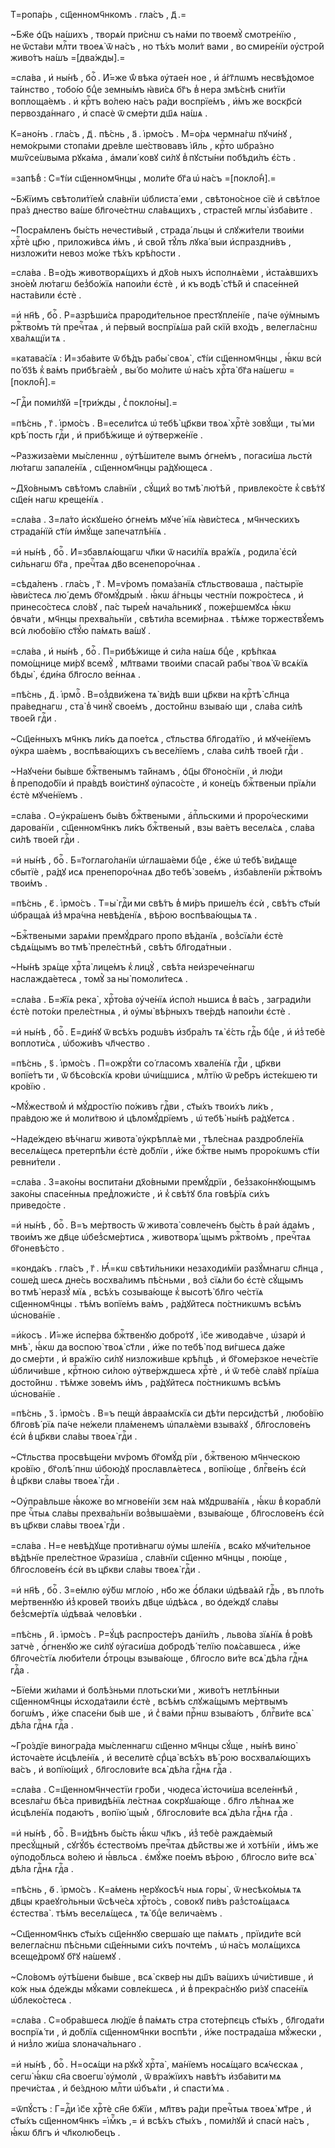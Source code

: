Т=ропа́рь , сщ҃енномч҃нкомъ . гла́съ , д҃ .=

~Бж҃е ѻ҆ц҃ъ на́шихъ , творѧ́и при́снѡ съ на́ми по твоемꙋ̀ смотре́нїю , не ѿста́ви млⷭ҇ти твоеѧ̀ ѿ на́съ , но тѣ́хъ моли́т вами , во смире́нїи ᲂу҆стро́й живо́тъ на́шъ =[два́жды].=

=сла́ва , и҆ ны́нѣ , боⷢ҇ . И҆́=же ѿ́ вѣка ᲂу҆тае́н ное , и҆ а҆́гг҃лѡмъ несвѣ́домое та́инство , тобо́ю бцⷣе земны́мъ ꙗ҆ви́сѧ бг҃ъ в̾ нера змѣ́снѣ сни́тїи воплоща́емъ . и҆ крⷭ҇тъ во́лею на́съ ра́ди воспрїе́мъ , и҆́мъ же воскр҃сѝ первозда́ннаго , и҆ спасѐ ѿ сме́рти дш҃ѧ на́шѧ .

К=ано́нъ . гла́съ , д҃ . пѣ́снь , а҃ . і҆рмо́съ . М=о́рѧ чермна́гѡ пꙋчи́нꙋ , немо́крыми стопа́ми дре́вле ше́ствовавъ і҆и҃ль , крⷭ҇то ѡбра́зно мѡѷсе́ѡвыма рꙋка́ма , а҆мали́ ковꙋ си́лꙋ в̾ пꙋсты́ни побѣди́лъ є҆́сть .

=запѣ́в̾ : С=т҃і́и сщ҃енномч҃нцы , моли́те бг҃а ѡ҆ на́съ =[покло́н̾].=

~Бж҃їимъ свѣтоли́тїем̾ сла́внїи ѡ҆блиста́ еми , свѣтоно́сное сїѐ и҆ свѣ́тлое пра́з днество ва́ше бл҃гоче́стнѡ сла́вѧщихъ , страсте́й мглы̀ и҆зба́вите .

~Посра́мленъ бы́сть нечести́вый , страда́ льцы и҆ слꙋжи́тели твои́ми хрⷭ҇тѐ цр҃ю , приложи́всѧ и҆́мъ , и҆ сво́й тꙋ́лъ лꙋка́ выи и҆спраздни́въ , низложи́ти невоз мо́же тѣ́хъ крѣ́пости .

=сла́ва . В=о́дъ животворѧ́щихъ и҆ дх҃о́в ныхъ и҆сполнѧ́еми , и҆ста́ѧвшихъ зно́ем̾ лю́тагѡ без̾бо́жїѧ напои́ли є҆стѐ , и҆ къ водѣ̀ ст҃ѣ́й и҆ спасе́нней наста́вили є҆стѐ .

=и҆ нн҃ѣ , боⷢ҇ . Р=азрѣши́сѧ прароди́тельное престꙋпле́нїе , па́че ᲂу҆́мнымъ ржⷭ҇тво́мъ тѝ пречⷭ҇таѧ , и҆ пе́рвый воспрїѧ́ша ра́й скїй вхо́дъ , велегла́снѡ хва́лѧщїи тѧ .

=катава́сїѧ : И҆=зба́вите ѿ бѣ́дъ рабы̀ своѧ̀ , ст҃і́и сщ҃енномч҃нцы , ꙗ҆́кѡ всѝ по́ бз҃ѣ к̾ ва́мъ прибѣга́ем̾ , вы́ бо мо́лите ѡ҆ на́съ хрⷭ҇та̀ бг҃а на́шегѡ =[покло́н̾].=

~Гдⷭ҇и поми́лꙋй =[три́жды , с̾ покло́ны].=

=пѣ́снь , г҃ . і҆рмо́съ . В=есели́тсѧ ѡ҆ тебѣ̀ цр҃кви твоѧ̀ хрⷭ҇тѐ зовꙋ́щи , ты́ ми крѣ́ пость гдⷭ҇и , и҆ прибѣ́жище и҆ ᲂу҆тверже́нїе .

~Разжиза́еми мы́сленнѡ , ᲂу҆тѣ́шителе вымъ ѻ҆гне́мъ , погаси́ша льстѝ лю́тагѡ запале́нїѧ , сщ҃енномч҃нцы ра́дꙋющесѧ .

~Дх҃о́внымъ свѣ́томъ сла́внїи , сꙋ́щих̾ во тмѣ̀ лю́тѣй , привлеко́сте к̾ свѣ́тꙋ сщ҃е́н нагѡ креще́нїѧ .

=сла́ва . З=ла́то и҆скꙋше́но ѻ҆гне́мъ мꙋче́ нїѧ ꙗ҆ви́стесѧ , мч҃нческихъ страда́нїй ст҃і́и и҆мꙋ́ще запечатлѣ́нїѧ .

=и҆ ны́нѣ , боⷢ҇ . И҆=збавлѧ́ющагѡ чл҃ки ѿ наси́лїѧ вра́жїѧ , родила̀ є҆сѝ си́льнагѡ бг҃а , пречⷭ҇таѧ дв҃о всенепоро́чнаѧ .

=сѣда́ленъ . гла́съ , г҃ . М=ѵ́ромъ пома́занїѧ ст҃льствоваша , па́стырїе ꙗ҆ви́стесѧ лю́ демъ бг҃омꙋ́дрым̾ . ꙗ҆́кѡ а҆́гньцы честні́и пожро́стесѧ , и҆ принесо́стесѧ сло́вꙋ , па́с тырем̾ нача́льникꙋ , поже́ршемꙋсѧ ꙗ҆́кѡ ѻ҆вча́ти , мч҃нцы прехва́льнїи , свѣти́ла всеми́рнаѧ . тѣ́мже торжествꙋ́емъ всѝ любо́вїю ст҃ꙋ́ю па́мѧть ва́шꙋ .

=сла́ва , и҆ ны́нѣ , боⷢ҇ . П=рибѣ́жище и҆ си́ла на́шѧ бцⷣе , крѣ́пкаѧ помо́щнице ми́рꙋ всемꙋ̀ , мл҃твами твои́ми спаса́й рабы̀ твоѧ̀ ѿ всѧ́кїѧ бѣды̀ , є҆ди́на бл҃госло ве́ннаѧ .

=пѣ́снь , д҃ . і҆рмоⷭ҇ . В=оз̾дви́жена тѧ̀ ви́дѣ вши цр҃кви на крⷭ҇тѣ̀ сл҃нца пра́веднагѡ , ста̀ в̾ чинꙋ̀ свое́мъ , досто́йнѡ взыва́ю щи , сла́ва си́лѣ твое́й гдⷭ҇и .

~Сщ҃е́нныхъ мч҃нкъ ли́къ да пое́тсѧ , ст҃льства бл҃года́тїю , и҆ мꙋче́нїемъ ᲂу҆кра ша́емъ , воспѣва́ющихъ съ весе́лїемъ , сла́ва си́лѣ твое́й гдⷭ҇и .

~Наꙋче́ни бы́вше бжⷭ҇твенымъ та́йнамъ , ѻ҆ц҃ы бг҃оно́снїи , и҆ лю́ди в̾ преподо́бїи и҆ пра́вдѣ вои́стинꙋ ᲂу҆пасо́сте , и҆ коне́цъ бжⷭ҇твеныи прїѧ́ли є҆стѐ мꙋче́нїемъ .

=сла́ва . О=у҆кра́шенъ бы́въ бжⷭ҇твеными , а҆пⷭ҇льскими и҆ проро́ческими дарова́нїи , сщ҃енномч҃нкъ ли́къ бжⷭ҇твеный , взы ва́етъ веселѧ́сѧ , сла́ва си́лѣ твое́й гдⷭ҇и .

=и҆ ны́нѣ , боⷢ҇ . Б=г҃оглаго́ланїи ѡ҆глаша́еми бцⷣе , є҆́же ѡ҆ тебѣ̀ ви́дѧще сбытїѐ , ра́дꙋ исѧ пренепоро́чнаѧ дв҃о тебѣ̀ зове́мъ , и҆зба́вленїи ржⷭ҇тво́мъ твои́мъ .

=пѣ́снь , є҃ . і҆рмо́съ . Т=ы̀ гдⷭ҇и ми свѣ́тъ в̾ ми́ръ прише́лъ є҆сѝ , свѣ́тъ ст҃ы́и ѡ҆браща́ѧ и҆з̾ мра́чна невѣ́денїѧ , вѣ́рою воспѣва́ющыѧ тѧ .

~Бжⷭ҇твеными зарѧ́ми премꙋ́драго пропо вѣ́данїѧ , воз̾сїѧ́ли є҆стѐ сѣдѧ́щымъ во тмѣ̀ преле́стнѣй , свѣ́тъ бл҃года́тныи .

~Ны́нѣ зрѧ́ще хрⷭ҇та̀ лице́мъ к̾ лицꙋ̀ , свѣ́та неи҆зрече́ннагѡ наслажда́етесѧ , томꙋ̀ за ны̀ помоли́тесѧ .

=сла́ва . Б=ж҃їѧ река̀ , хрⷭ҇то́ва ᲂу҆че́нїѧ и҆спо́л ньшисѧ в̾ ва́съ , загради́ли є҆стѐ пото́ки преле́стныѧ , и҆ ᲂу҆мы̀ вѣ́рныхъ тве́рдѣ напои́ли є҆стѐ .

=и҆ ны́нѣ , боⷢ҇ . Е҆=ди́нꙋ ѿ всѣ́хъ родѡ́въ и҆збра́лъ тѧ̀ є҆́сть гдⷭ҇ь бцⷣе , и҆ и҆з̾ тебѐ воплоти́сѧ , ѡ҆божи́въ чл҃чество .

=пѣ́снь , ѕ҃ . і҆рмо́съ . П=ожрꙋ́ти со́ гласомъ хвале́нїѧ гдⷭ҇и , цр҃кви вопїе́тъ ти , ѿ бѣсо́вскїѧ кро́ви ѡ҆чи́щшисѧ , млⷭ҇тїю ѿ ре́бръ и҆сте́кшею ти кро́вїю .

~Мꙋ́жеством̾ и҆ мꙋ́дростїю по́живъ гдⷭ҇ви , ст҃ы́хъ твои́хъ ли́къ , пра́вдою же и҆ моли́твою и҆ цѣломꙋ́дрїемъ , ѡ҆ тебѣ̀ ны́нѣ ра́дꙋетсѧ .

~Наде́ждею вѣ́чнагѡ живота̀ ᲂу҆крѣплѧ́е ми , тѣле́снаѧ раздробле́нїѧ веселѧ́щесѧ претерпѣ́ли є҆стѐ до́блїи , и҆́же бжⷭ҇тве нымъ проро́кѡмъ ст҃і́и ревни́тели .

=сла́ва . З=ако́ны воспита́ни дх҃о́вными премꙋ́дрїи , без̾зако́ннꙋющымъ зако́ны спасе́нныѧ пред̾ложи́сте , и҆ к̾ свѣ́тꙋ бла говѣ́рїѧ си́хъ приведо́сте .

=и҆ ны́нѣ , боⷢ҇ . В=ъ ме́ртвость ѿ живота̀ совлече́нъ бы́сть в̾ раѝ а҆да́мъ , твои́мъ же дв҃це ѡ҆без̾сме́ртисѧ , животворѧ́ щымъ ржⷭ҇тво́мъ , пречⷭ҇таѧ бг҃оневѣ́сто .

=конда́къ . гла́съ , г҃ . Ꙗ҆́=кѡ свѣти́льники незаходи́мїи разꙋ́мнагѡ сл҃нца , соше́д шесѧ дне́сь восхва́лимъ пѣ́сньми , воз̾ сїѧ́ли бо є҆стѐ сꙋ́щымъ во тмѣ̀ неразꙋ́ мїѧ , всѣ́хъ созыва́юще к̾ высотѣ̀ бл҃го че́стїѧ сщ҃енномч҃нцы . тѣ́мъ вопїе́мъ ва́мъ , ра́дꙋйтесѧ по́стникѡмъ всѣ́мъ ѡ҆снова́нїе .

=и҆́косъ . И҆́=же и҆спе́рва бжⷭ҇твенꙋю добро́тꙋ , і҆с҃е живода́вче , ѡ҆зарѝ и҆ мнѣ̀ , ꙗ҆́кѡ да воспою̀ твоѧ̀ ст҃ли , и҆́же по тебѣ̀ под ви́гшесѧ да́же до сме́рти , и҆ вра́жїю си́лꙋ низложи́вше крѣ́пцѣ , и҆ бг҃оме́рзкое нече́стїе ѡ҆бличи́вше , крⷭ҇тною си́лою ᲂу҆тве́рждшесѧ хрⷭ҇тѐ , и҆ ѿ тебѐ сла́вꙋ прїѧ́ша досто́йнѡ . тѣ́мже зове́мъ и҆́мъ , ра́дꙋйтесѧ по́стникѡмъ всѣ́мъ ѡ҆снова́нїе .

=пѣ́снь , з҃ . і҆рмо́съ . В=ъ пещѝ а҆враа́мскїѧ си дѣ́ти перси́дстѣй , любо́вїю бл҃говѣ́ рїѧ па́че не́жели пла́менемъ ѡ҆палѧ́еми взыва́хꙋ , бл҃гослове́нъ є҆сѝ в̾ цр҃кви сла́вы твоеѧ̀ гдⷭ҇и .

~Ст҃льства просвѣще́ни мѵ́ромъ бг҃омꙋ́д рїи , бжⷭ҇твеною мч҃нческою кро́вїю , бг҃олѣ́ пнѡ ѡ҆бою́дꙋ прославлѧ́етесѧ , вопїю́ще , блгⷭ҇ве́нъ є҆сѝ в̾ цр҃кви сла́вы твоеѧ̀ гдⷭ҇и .

~Оу҆пра́вльше ꙗ҆́коже во мгнове́нїи зєм на́ѧ мꙋдрѡва́нїѧ , ꙗ҆́кѡ в̾ кораблѝ пре чⷭ҇тыѧ сла́вы прехва́льнїи воз̾выша́еми , взыва́юще , бл҃гослове́нъ є҆сѝ въ цр҃кви сла́вы твоеѧ̀ гдⷭ҇и .

=сла́ва . Н=е невѣ́дꙋще проти́внагѡ ᲂу҆мы шле́нїѧ , всѧ́ко мꙋчи́тельное вѣ́дѣнїе преле́стное ѿрази́ша , сла́внїи сщ҃енно мч҃нцы , пою́ще , бл҃гослове́нъ є҆сѝ въ цр҃кви сла́вы твоеѧ̀ гдⷭ҇и .

=и҆ нн҃ѣ , боⷢ҇ . З=е́млю ᲂу҆́бѡ мгло́ю , нб҃о же ѻ҆́блаки ѡ҆дѣва́ѧй гдⷭ҇ь , въ пло́ть ме́ртвеннꙋю и҆з̾ крове́й твои́хъ дв҃це ѡ҆дѣ́ѧсѧ , во ѻ҆де́ждꙋ сла́вы без̾сме́ртїѧ ѡ҆дѣва́ѧ человѣ́ки .

=пѣ́снь , и҃ . і҆рмо́съ . Р=ꙋ́цѣ распросте́ръ данїи́лъ , льво́ва зїѧ́нїѧ в̾ ро́вѣ затчѐ , ѻ҆́гненꙋю же си́лꙋ ᲂу҆гаси́ша добродѣ́ телїю поѧ́савшесѧ , и҆́же бл҃гоче́стїѧ люби́тели ѻ҆́троцы взыва́юще , бл҃госло ви́те всѧ̀ дѣ́ла гдⷭ҇нѧ гдⷭ҇а .

~Бїе́ми жи́лами и҆ болѣ́зньми плотьски́ ми , живо́тъ нетлѣ́нныи сщ҃енномч҃нцы и҆схода́таили є҆стѐ , всѣ́мъ слꙋжа́щымъ ме́ртвымъ богѡ́мъ , и҆́же спасе́ни бы́в ше , и҆ с̾ ва́ми прⷭ҇нѡ взыва́ютъ , блгⷭ҇ви́те всѧ̀ дѣ́ла гдⷭ҇нѧ гдⷭ҇а .

~Гро́здїе виногра́да мы́сленнагѡ сщ҃енно мч҃нцы сꙋ́ще , ны́нѣ вино̀ и҆сточа́ете и҆сцѣле́нїѧ , и҆ веселитѐ срⷣца̀ всѣ́хъ вѣ́ рою восхвалѧ́ющихъ ва́съ , и҆ вопїю́щих̾ , бл҃гослови́те всѧ̀ дѣ́ла гдⷭ҇нѧ гдⷭ҇а .

=сла́ва . С=щ҃енномч҃нчестїи гро́би , чюдеса̀ и҆сточи́ша вселе́ннѣй , всеѕла́гѡ бѣ́са привидѣ́нїѧ ле́стнаѧ сокрꙋша́юще . бл҃го лѣ́пнаѧ же и҆сцѣле́нїѧ подаю́тъ , вопїю́ щым̾ , бл҃гослови́те всѧ̀ дѣ́ла гдⷭ҇нѧ гдⷭ҇а .

=и҆ ны́нѣ , боⷢ҇ . В=и́дѣнъ бы́сть ꙗ҆́кѡ чл҃къ , и҆з̾ тебѐ ражда́емый пресꙋ́щный , сꙋгꙋ́бъ є҆стество́мъ пречⷭ҇таѧ дѣ́йствы же и҆ хотѣ́нїи , и҆́мъ же ᲂу҆подо́бльсѧ во́лею и҆ ꙗ҆́вльсѧ . є҆мꙋ́же пое́мъ вѣ́рою , бл҃госло ви́те всѧ̀ дѣ́ла гдⷭ҇нѧ гдⷭ҇а .

=пѣ́снь , ѳ҃ . і҆рмо́съ . К=а́мень нерꙋкосѣ́ч ныѧ горы̀ , ѿ несѣко́мыѧ тѧ дв҃цы краеꙋго́льныи ѿсѣче́сѧ хрⷭ҇то́съ , совокꙋ пи́въ раз̾стоѧ́щаѧсѧ є҆стества̀ . тѣ́мъ веселѧ́щесѧ , тѧ̀ бцⷣе велича́емъ .

~Сщ҃енномч҃нкъ ст҃ы́хъ сщ҃е́ннꙋю сверша́ю ще па́мѧть , прїиди́те всѝ велегла́снѡ пѣ́сньми сщ҃е́нными си́хъ почте́мъ , ѡ҆ на́съ молѧ́щихсѧ всеще́дромꙋ бг҃ꙋ на́шемꙋ .

~Сло́вомъ ᲂу҆тѣ́шени бы́вше , всѧ̀ скве́р ны дш҃ъ ва́шихъ ѡ҆чи́стивше , и҆ ко́ж ныѧ ѻ҆де́жды мꙋ́ками совле́кшесѧ , и҆ в̾ прекра́снꙋю ри́зꙋ спасе́нїѧ ѡ҆блеко́стесѧ .

=сла́ва . С=обра́вшесѧ лю́дїе в̾ па́мѧть стра стоте́рпєцъ ст҃ы́хъ , бл҃года́ти воспрїѧ́ ти , и҆ до́блїѧ сщ҃енномч҃нки воспѣ́ти , и҆́же пострада́ша мꙋ́жески , и҆ низ̾ло жи́ша ѕлонача́льнаго .

=и҆ ны́нѣ , боⷢ҇ . Н=осѧ́щи на рꙋкꙋ̀ хрⷭ҇та̀ , ма́нїемъ носѧ́щаго всѧ́чєскаѧ , сегѡ̀ ꙗ҆́кѡ сн҃а своегѡ̀ ᲂу҆молѝ , ѿ вра́жїихъ навѣ́тъ и҆зба́вити мѧ пречи́стаѧ , и҆ бе́здною млⷭ҇ти ѡ҆бъѧ́ти , и҆ спасти́ мѧ .

=ѿпꙋ́стъ : Г=дⷭ҇и і҆с҃е хрⷭ҇тѐ сн҃е бж҃їи , мл҃твъ ра́ди пречⷭ҇тыѧ твоеѧ̀ мт҃ре , и҆ ст҃ы́хъ сщ҃енномч҃нкъ =і҆мⷬ҇къ ,= и҆ всѣ́хъ ст҃ы́хъ , поми́лꙋй и҆ спасѝ на́съ , ꙗ҆́кѡ бл҃гъ и҆ чл҃колю́бецъ .

